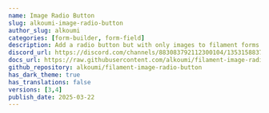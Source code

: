 ```yaml
---
name: Image Radio Button
slug: alkoumi-image-radio-button
author_slug: alkoumi
categories: [form-builder, form-field]
description: Add a radio button but with only images to filament forms.
discord_url: https://discord.com/channels/883083792112300104/1353158837032456303
docs_url: https://raw.githubusercontent.com/alkoumi/filament-image-radio-button/refs/heads/main/README.md
github_repository: alkoumi/filament-image-radio-button
has_dark_theme: true
has_translations: false
versions: [3,4]
publish_date: 2025-03-22
---
```

